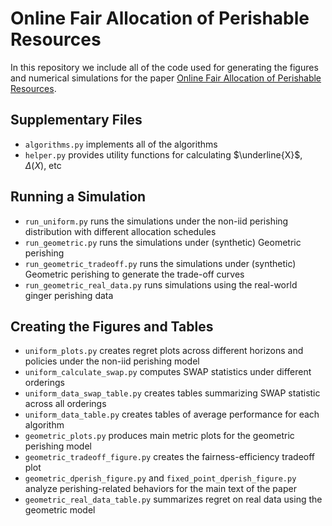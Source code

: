 # Online Fair Allocation of Perishable Resources

In this repository we include all of the code used for generating the figures and numerical simulations for the paper [Online Fair Allocation of Perishable Resources](https://arxiv.org/abs/2406.02402).

## Supplementary Files
- `algorithms.py` implements all of the algorithms
- `helper.py` provides utility functions for calculating $\underline{X}$, $\Delta(X)$, etc

## Running a Simulation
- `run_uniform.py` runs the simulations under the non-iid perishing distribution with different allocation schedules
- `run_geometric.py` runs the simulations under (synthetic) Geometric perishing
- `run_geometric_tradeoff.py` runs the simulations under (synthetic) Geometric perishing to generate the trade-off curves
- `run_geometric_real_data.py` runs simulations using the real-world ginger perishing data

## Creating the Figures and Tables
- `uniform_plots.py` creates regret plots across different horizons and policies under the non-iid perishing model  
- `uniform_calculate_swap.py` computes SWAP statistics under different orderings 
- `uniform_data_swap_table.py` creates tables summarizing SWAP statistic across all orderings  
- `uniform_data_table.py` creates tables of average performance for each algorithm  
- `geometric_plots.py` produces main metric plots for the geometric perishing model  
- `geometric_tradeoff_figure.py` creates the fairness-efficiency tradeoff plot  
- `geometric_dperish_figure.py` and `fixed_point_dperish_figure.py` analyze perishing-related behaviors for the main text of the paper  
- `geometric_real_data_table.py` summarizes regret on real data using the geometric model  